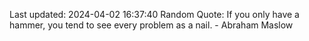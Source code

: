 Last updated: 2024-04-02 16:37:40
Random Quote: If you only have a hammer, you tend to see every problem as a nail. - Abraham Maslow
